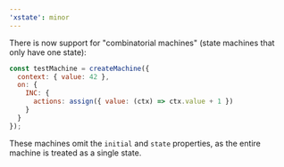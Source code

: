 ```yaml
---
'xstate': minor
---
```


There is now support for "combinatorial machines" (state machines that only have one state):

```js
const testMachine = createMachine({
  context: { value: 42 },
  on: {
    INC: {
      actions: assign({ value: (ctx) => ctx.value + 1 })
    }
  }
});
```

These machines omit the `initial` and `state` properties, as the entire machine is treated as a single state.
